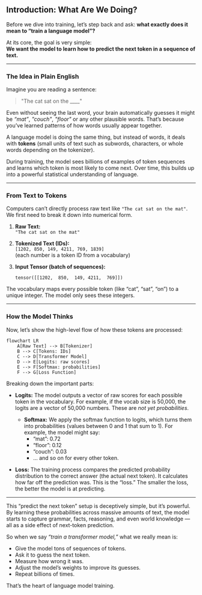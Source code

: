 ## Introduction: What Are We Doing?

Before we dive into training, let’s step back and ask: **what exactly does it mean to “train a language model”?**

At its core, the goal is very simple:  
**We want the model to learn how to predict the next token in a sequence of text.**

---

### The Idea in Plain English

Imagine you are reading a sentence:

> "The cat sat on the ____"

Even without seeing the last word, your brain automatically guesses it might be *“mat”*, *"couch"*, *"floor"* or any other plausible words. That’s because you’ve learned patterns of how words usually appear together.  

A language model is doing the same thing, but instead of words, it deals with **tokens** (small units of text such as subwords, characters, or whole words depending on the tokenizer).  

During training, the model sees billions of examples of token sequences and learns which token is most likely to come next. Over time, this builds up into a powerful statistical understanding of language.

---

### From Text to Tokens

Computers can’t directly process raw text like `"The cat sat on the mat"`. We first need to break it down into numerical form.

1. **Raw Text:**  
   `"The cat sat on the mat"`

2. **Tokenized Text (IDs):**  
   `[1202, 850, 149, 4211, 769, 1839]`  
   (each number is a token ID from a vocabulary)

3. **Input Tensor (batch of sequences):**  
   ```text
   tensor([[1202,  850,  149, 4211,  769]])
   ```

The vocabulary maps every possible token (like “cat”, “sat”, “on”) to a unique integer. The model only sees these integers.

---

### How the Model Thinks

Now, let’s show the high-level flow of how these tokens are processed:

```mermaid
flowchart LR
    A[Raw Text] --> B[Tokenizer]
    B --> C[Tokens: IDs]
    C --> D[Transformer Model]
    D --> E[Logits: raw scores]
    E --> F[Softmax: probabilities]
    F --> G[Loss Function]
```

Breaking down the important parts:

- **Logits:** The model outputs a vector of raw scores for each possible token in the vocabulary. For example, if the vocab size is 50,000, the logits are a vector of 50,000 numbers. These are *not yet probabilities*.

  - **Softmax:** We apply the softmax function to logits, which turns them into probabilities (values between 0 and 1 that sum to 1). For example, the model might say:
    - “mat”: 0.72  
    - “floor”: 0.12  
    - “couch”: 0.03  
    - … and so on for every other token.  

- **Loss:** The training process compares the predicted probability distribution to the correct answer (the actual next token). It calculates how far off the prediction was. This is the “loss.” The smaller the loss, the better the model is at predicting.

---

This “predict the next token” setup is deceptively simple, but it’s powerful. By learning these probabilities across massive amounts of text, the model starts to capture grammar, facts, reasoning, and even world knowledge — all as a side effect of next-token prediction.

So when we say *“train a transformer model,”* what we really mean is:  

- Give the model tons of sequences of tokens.  
- Ask it to guess the next token.  
- Measure how wrong it was.  
- Adjust the model’s weights to improve its guesses.  
- Repeat billions of times.  

That’s the heart of language model training.
